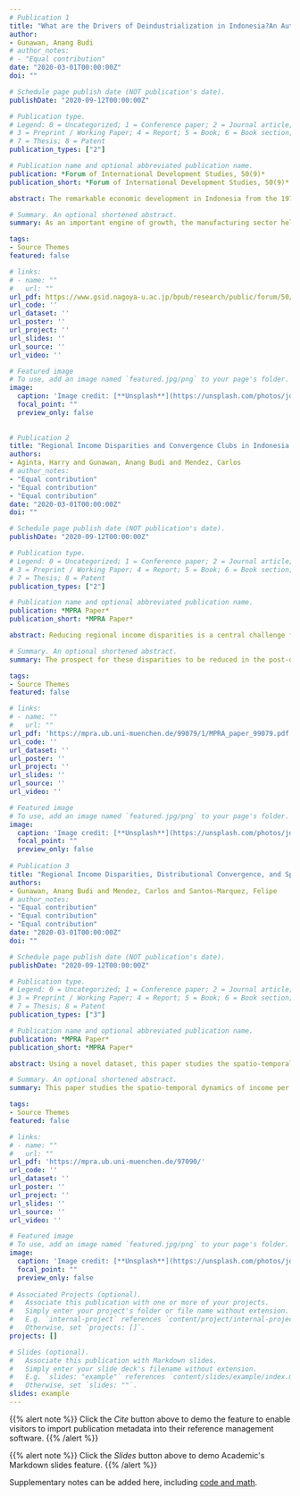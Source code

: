 ```yaml
---
# Publication 1
title: "What are the Drivers of Deindustrialization in Indonesia?An Autoregressive Distributed Lag-Bounds Model Approach"
author:
- Gunawan, Anang Budi
# author_notes:
# - "Equal contribution"
date: "2020-03-01T00:00:00Z"
doi: ""

# Schedule page publish date (NOT publication's date).
publishDate: "2020-09-12T00:00:00Z"

# Publication type.
# Legend: 0 = Uncategorized; 1 = Conference paper; 2 = Journal article;
# 3 = Preprint / Working Paper; 4 = Report; 5 = Book; 6 = Book section;
# 7 = Thesis; 8 = Patent
publication_types: ["2"]

# Publication name and optional abbreviated publication name.
publication: *Forum of International Development Studies, 50(9)*
publication_short: *Forum of International Development Studies, 50(9)*

abstract: The remarkable economic development in Indonesia from the 1970s through the 1990s cannot be separated from the role that its manufacturing sector played during the same period. As an important engine of growth, the manufacturing sector helped Indonesia in the process of capital accumulation, technology transfer, and productivity growth. However, since the Asian Financial Crisis (AFC) in 1997–1998, the manufacturing sector has tended to grow slower and its share to GDP began to decline in 2001. The purpose of this study is to analyze the determinants of deindustrialization in Indonesia by examining three hypotheses, which are the Secular, Dutch Disease, and Trade hypotheses. Our findings show that all hypotheses hold the econometric ground of cointegration. From a policy standpoint, the results imply that proper exchange rate management and promotion of industries that cater to expanding domestic demand could be effective policies to boost manufacturing share to GDP again. 

# Summary. An optional shortened abstract.
summary: As an important engine of growth, the manufacturing sector helped Indonesia in the process of capital accumulation, technology transfer, and productivity growth. However, since the Asian Financial Crisis (AFC) in 1997–1998, the manufacturing sector has tended to grow slower and its share to GDP began to decline in 2001. Our  results imply that proper exchange rate management and promotion of industries that cater to expanding domestic demand could be effective policies to boost manufacturing share to GDP again. 

tags:
- Source Themes
featured: false

# links:
# - name: ""
#   url: ""
url_pdf: https://www.gsid.nagoya-u.ac.jp/bpub/research/public/forum/50/09.pdf
url_code: ''
url_dataset: ''
url_poster: ''
url_project: ''
url_slides: ''
url_source: ''
url_video: ''

# Featured image
# To use, add an image named `featured.jpg/png` to your page's folder. 
image:
  caption: 'Image credit: [**Unsplash**](https://unsplash.com/photos/jdD8gXaTZsc)'
  focal_point: ""
  preview_only: false
  
  
# Publication 2
title: "Regional Income Disparities and Convergence Clubs in Indonesia: New District-Level Evidence 2000-2017"
authors:
- Aginta, Harry and Gunawan, Anang Budi and Mendez, Carlos
# author_notes:
- "Equal contribution"
- "Equal contribution"
- "Equal contribution"
date: "2020-03-01T00:00:00Z"
doi: ""

# Schedule page publish date (NOT publication's date).
publishDate: "2020-09-12T00:00:00Z"

# Publication type.
# Legend: 0 = Uncategorized; 1 = Conference paper; 2 = Journal article;
# 3 = Preprint / Working Paper; 4 = Report; 5 = Book; 6 = Book section;
# 7 = Thesis; 8 = Patent
publication_types: ["2"]

# Publication name and optional abbreviated publication name.
publication: *MPRA Paper*
publication_short: *MPRA Paper*

abstract: Reducing regional income disparities is a central challenge for promoting sustainable development in Indonesia. In particular, the prospect for these disparities to be reduced in the post-decentralization period has become a major concern for policymakers in Indonesia. Motivated by this background, this paper re-examines the regional convergence hypothesis at the district level in Indonesia over the 2000-2017 period. Using a novel data set, this study investigates the formation of multiple convergence clubs using non-linear dynamic factor model. The results indicate that Indonesian districts form five convergence clubs, implying that the growth of income per capita in 514 districts can be clustered into five common trends. From the lens of spatial distribution, two common occasions can be observed. First, districts belonging to the the same province tend be in the same club and second, the highest club is dominated by districts with specific characteristic (i.e., big cities or natural resources rich regions). From a policy standpoint, the identification of multiple convergence clubs at significantly different levels of income allows regional policy makers to identify districts facing similar challenges.

# Summary. An optional shortened abstract.
summary: The prospect for these disparities to be reduced in the post-decentralization period has become a major concern for policymakers in Indonesia. This paper re-examines the regional convergence hypothesis at the district level in Indonesia over the 2000-2017 period. The results indicate that Indonesian districts form five convergence clubs. Two common occasions can be observed. First, districts belonging to the the same province tend be in the same club and second, the highest club is dominated by districts with specific characteristic (i.e., big cities or natural resources rich regions). 

tags:
- Source Themes
featured: false

# links:
# - name: ""
#   url: ""
url_pdf: 'https://mpra.ub.uni-muenchen.de/99079/1/MPRA_paper_99079.pdf'
url_code: ''
url_dataset: ''
url_poster: ''
url_project: ''
url_slides: ''
url_source: ''
url_video: ''

# Featured image
# To use, add an image named `featured.jpg/png` to your page's folder. 
image:
  caption: 'Image credit: [**Unsplash**](https://unsplash.com/photos/jdD8gXaTZsc)'
  focal_point: ""
  preview_only: false
  
# Publication 3
title: "Regional Income Disparities, Distributional Convergence, and Spatial Effects: Evidence from Indonesia"
authors:
- Gunawan, Anang Budi and Mendez, Carlos and Santos-Marquez, Felipe  
# author_notes:
- "Equal contribution"
- "Equal contribution"
- "Equal contribution"
date: "2020-03-01T00:00:00Z"
doi: ""

# Schedule page publish date (NOT publication's date).
publishDate: "2020-09-12T00:00:00Z"

# Publication type.
# Legend: 0 = Uncategorized; 1 = Conference paper; 2 = Journal article;
# 3 = Preprint / Working Paper; 4 = Report; 5 = Book; 6 = Book section;
# 7 = Thesis; 8 = Patent
publication_types: ["3"]

# Publication name and optional abbreviated publication name.
publication: *MPRA Paper*
publication_short: *MPRA Paper*

abstract: Using a novel dataset, this paper studies the spatio-temporal dynamics of income per capita across provinces and districts in Indonesia over the 2000-2017 period. First, an exploratory spatial analysis suggests that spatial autocorrelation is only significant at the district level and it appears to be robust from 2013 to 2017. Thus, at the district level, we proceed to use a spatial filtering model for decomposing income into a spatially independent component and a spatial residual. Next, through the lens of a distributional convergence framework, we find that the non-filtered income is characterized by a lack of regional mobility. In contrast, the spatially independent component shows a pattern of polarization. We conclude arguing that neighbor effects have played a significant role in reducing regional polarization in Indonesia.

# Summary. An optional shortened abstract.
summary: This paper studies the spatio-temporal dynamics of income per capita across provinces and districts in Indonesia over the 2000-2017 period. An exploratory spatial analysis suggests that spatial autocorrelation is only significant at the district level and it appears to be robust from 2013 to 2017. We conclude arguing that neighbor effects have played a significant role in reducing regional polarization in Indonesia.

tags:
- Source Themes
featured: false

# links:
# - name: ""
#   url: ""
url_pdf: 'https://mpra.ub.uni-muenchen.de/97090/'
url_code: ''
url_dataset: ''
url_poster: ''
url_project: ''
url_slides: ''
url_source: ''
url_video: ''

# Featured image
# To use, add an image named `featured.jpg/png` to your page's folder. 
image:
  caption: 'Image credit: [**Unsplash**](https://unsplash.com/photos/jdD8gXaTZsc)'
  focal_point: ""
  preview_only: false
  
# Associated Projects (optional).
#   Associate this publication with one or more of your projects.
#   Simply enter your project's folder or file name without extension.
#   E.g. `internal-project` references `content/project/internal-project/index.md`.
#   Otherwise, set `projects: []`.
projects: []

# Slides (optional).
#   Associate this publication with Markdown slides.
#   Simply enter your slide deck's filename without extension.
#   E.g. `slides: "example"` references `content/slides/example/index.md`.
#   Otherwise, set `slides: ""`.
slides: example
---
```


{{% alert note %}}
Click the *Cite* button above to demo the feature to enable visitors to import publication metadata into their reference management software.
{{% /alert %}}

{{% alert note %}}
Click the *Slides* button above to demo Academic's Markdown slides feature.
{{% /alert %}}

Supplementary notes can be added here, including [code and math](https://sourcethemes.com/academic/docs/writing-markdown-latex/).

